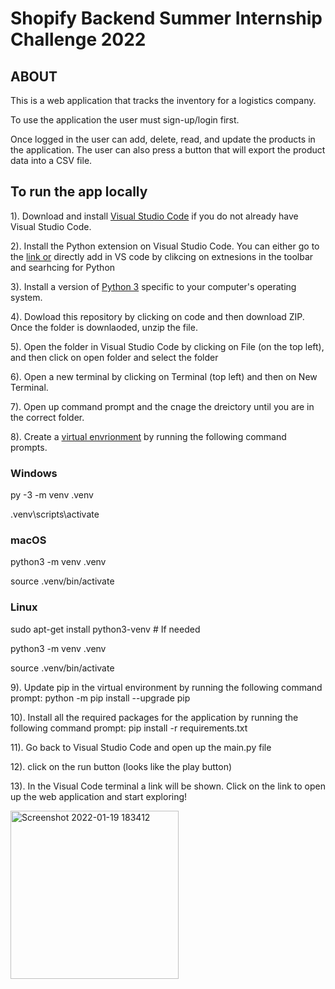 # Shopify Backend Summer Internship Challenge 2022
## ABOUT 
This is a web application that tracks the inventory for a logistics company.

To use the application the user must sign-up/login first. 

Once logged in the user can add, delete, read, and  update the products in the application. The user can also press a button that will export the product data into a CSV file.  

## To run the app locally
1). Download and install [Visual Studio Code](https://code.visualstudio.com/) if you do not already have Visual Studio Code. 

2). Install the Python extension on Visual Studio Code. You can either go to the [link or](https://marketplace.visualstudio.com/items?itemName=ms-python.python) directly add in VS code by clikcing on extnesions in the toolbar and searhcing for Python

3). Install a version of [Python 3](https://www.python.org/downloads/) specific to your computer's operating system. 

4). Dowload this repository by clicking on code and then download ZIP. Once the folder is downlaoded, unzip the file.  

5). Open the folder in Visual Studio Code by clicking on File (on the top left), and then click on open folder and select the folder

6). Open a new terminal by clicking on Terminal (top left) and then on New Terminal.  

7). Open up command prompt and the cnage the dreictory until you are in the correct folder. 

8). Create a [virtual envrionment](https://docs.python.org/3/library/venv.html) by running the following command prompts. 

### Windows

py -3 -m venv .venv

.venv\scripts\activate

### macOS

python3 -m venv .venv

source .venv/bin/activate

### Linux

sudo apt-get install python3-venv # If needed

python3 -m venv .venv

source .venv/bin/activate

9). Update pip in the virtual environment by running the following command prompt: 
python -m pip install --upgrade pip

10). Install all the required packages for the application by running the following command prompt:
pip install -r requirements.txt

11). Go back to Visual Studio Code and open up the main.py file

12). click on the run button (looks like the play button)

13). In the Visual Code terminal a link will be shown. Click on the link to open up the web application and start exploring!

<img width="269" alt="Screenshot 2022-01-19 183412" src="https://user-images.githubusercontent.com/97998450/150235289-2eead31c-3c4b-4d25-a62e-554a0ee2988f.png">


